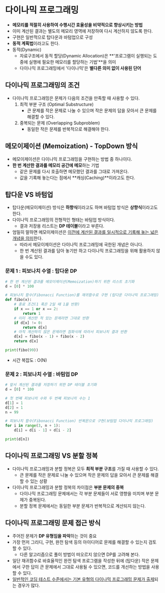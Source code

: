 # 다이나믹 프로그래밍
- **메모리를 적절히 사용하여 수행시간 효율성을 비약적으로 향상시키는 방법**
- 이미 계산된 결과는 별도의 메모리 영역에 저장하여 다시 계산하지 않도록 한다.
- 구현은 일반적으로 탑다운과 바텀업으로 구성
- **동적 계획법**이라고도 한다.
- 동적(Dynamic)
    - 자료구조에서 동적 할당(Dynamic Allocation)은 **'프로그램이 실행되는 도중에 실행에 필요한 메모리를 할당하는 기법'**을 의미
    - 다이나믹 프로그래밍에서 '다이나믹'은 **별다른 의미 없이 사용된 단어**

## 다이나믹 프로그래밍의 조건
- 다이나믹 프로그래밍은 문제가 다음의 조건을 만족할 때 사용할 수 있다.
    1. 최적 부분 구조 (Optimal Substructure)
        - 큰 문제를 작은 문제로 나눌 수 있으며 작은 문제의 답을 모아서 큰 문제를 해결할 수 있다.
    2. 중복되는 문제 (Overlapping Subproblem)
        - 동일한 작은 문제를 반복적으로 해결해야 한다.

## 메모이제이션 (Memoization) - TopDown 방식
- 메모이제이션은 다이나믹 프로그래밍을 구현하는 방법 중 하나이다.
- **한 번 계산한 결과를 메모리 공간에 메모**하는 기법
    - 같은 문제를 다시 호출하면 메모했던 결과를 그대로 가져온다.
    - 값을 기록해 놓는다는 점에서 **캐싱(Caching)**이라고도 한다.

## 탑다운 VS 바텀업
- 탑다운(메모이제이션) 방식은 **하향식**이라고도 하며 바텀업 방식은 **상향식**이라고도 한다.
- 다이나믹 프로그래밍의 전형적인 형태는 바텀업 방식이다.
    - 결과 저장용 리스트는 **DP 테이블**이라고 부른다.
- 엄밀히 말하면 메모이제이션은 <u>이전에 계산된 결과를 일시적으로 기록해 놓는 넓은 개념을 의미</u>한다.
    - 따라서 메모이제이션은 다이나믹 프로그래밍에 국한된 개념은 아니다.
    - 한 번 계산된 결과를 담아 놓기만 하고 다이나믹 프로그래밍을 위해 활용하지 않을 수도 있다.

### 문제 1 : 피보나치 수열 : 탑다운 DP
```python
# 한 번 계산된 결과를 메모이제이션(Memoization)하기 위한 리스트 초기화
d = [0] * 100

# 피보나치 함수(Fibonacci Function)를 재귀함수로 구현 (탑다운 다이나믹 프로그래밍)
def fibo(x):
    # 종료 조건(1 혹은 2일 때 1을 반환)
    if x == 1 or x == 2:
        return 1
    # 이미 계산한 적 있는 문제라면 그대로 반환
    if d[x] != 0:
        return d[x]
    # 아직 계산하지 않은 문제라면 점화식에 따라서 피보나치 결과 반환
    d[x] = fibo(x - 1) + fibo(x - 2)
    return d[x]

print(fibo(99))
```
- 시간 복잡도 : O(N)

### 문제 2 : 피보나치 수열 : 바텀업 DP
```python
# 앞서 계산된 결과를 저장하기 위한 DP 테이블 초기화
d = [0] * 100

# 첫 번째 피보나치 수와 두 번째 피보나치 수는 1
d[1] = 1
d[2] = 1
n = 99

# 피보나치 함수(Fibonacci Function) 반복문으로 구현(보텀업 다이나믹 프로그래밍)
for i in range(3, n + 1):
    d[i] = d[i - 1] + d[i - 2]

print(d[n])
```

## 다이나믹 프로그래밍 VS 분할 정복
- 다이나믹 프로그래밍과 분할 정복은 모두 **최적 부분 구조**를 가질 때 사용할 수 있다.
    - 큰 문제를 작은 문제로 나눌 수 있으며 작은 문제의 답을 모아서 큰 문제를 해결할 수 있는 상황
- 다이나믹 프로그래밍과 분할 정복의 차이점은 **부분 문제의 중복**
    - 다이나믹 프로그래밍 문제에서는 각 부분 문제들이 서로 영향을 미치며 부분 문제가 중복된다.
    - 분할 정복 문제에서는 동일한 부분 문제가 반복적으로 계산되지 않는다.

## 다이나믹 프로그래밍 문제 접근 방식
- 주어진 문제가 **DP 유형임을 파악**하는 것이 중요
- 가장 먼저 그리디, 구현, 완전 탐색 등의 아이디어로 문제를 해결할 수 있는지 검토할 수 있다.
    - 다른 알고리즘으로 풀이 방법이 떠오르지 않으면 DP를 고려해 본다.
- 일단 재귀함수로 바효율적인 완전 탐색 프로그램을 작성한 뒤에 (탑다운) 작은 문제에서 구한 답이 큰 문제에서 그대로 사용될 수 있으면, 코드를 개선하는 방법을 사용할 수 있다.
- <u>일반적인 코딩 테스트 수준에서는 기본 유형의 다이나믹 프로그래밍 문제가 출제</u>되는 경우가 많다.